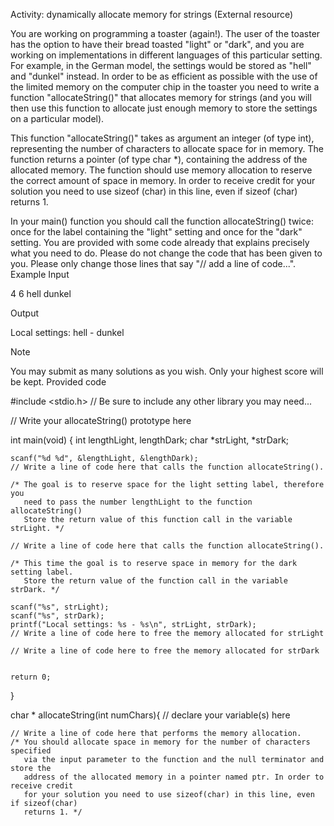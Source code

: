  Activity: dynamically allocate memory for strings (External resource) 

 You are working on programming a toaster (again!). The user of the toaster has the option to have their bread toasted "light" or "dark", and you are working on implementations in different languages of this particular setting. For example, in the German model, the settings would be stored as "hell" and "dunkel" instead. In order to be as efficient as possible with the use of the limited memory on the computer chip in the toaster you need to write a function "allocateString()" that allocates memory for strings (and you will then use this function to allocate just enough memory to store the settings on a particular model).

This function "allocateString()" takes as argument an integer (of type int), representing the number of characters to allocate space for in memory. The function returns a pointer (of type char *), containing the address of the allocated memory. The function should use memory allocation to reserve the correct amount of space in memory. In order to receive credit for your solution you need to use sizeof (char) in this line, even if sizeof (char) returns 1.

In your main() function you should call the function allocateString() twice: once for the label containing the "light" setting and once for the "dark" setting. You are provided with some code already that explains precisely what you need to do. Please do not change the code that has been given to you. Please only change those lines that say "// add a line of code...".
Example
Input

4 6
hell
dunkel

Output

Local settings: hell - dunkel

Note

You may submit as many solutions as you wish. Only your highest score will be kept.
Provided code

#include <stdio.h>
// Be sure to include any other library you may need...

// Write your allocateString() prototype here

int main(void) {
    int lengthLight, lengthDark;
    char *strLight, *strDark;
    
    scanf("%d %d", &lengthLight, &lengthDark); 
    // Write a line of code here that calls the function allocateString(). 
    
    /* The goal is to reserve space for the light setting label, therefore you 
       need to pass the number lengthLight to the function allocateString()
       Store the return value of this function call in the variable strLight. */
     
    // Write a line of code here that calls the function allocateString().
    
    /* This time the goal is to reserve space in memory for the dark setting label.
       Store the return value of the function call in the variable strDark. */
   
    scanf("%s", strLight);
    scanf("%s", strDark);
    printf("Local settings: %s - %s\n", strLight, strDark);
    // Write a line of code here to free the memory allocated for strLight
    
    // Write a line of code here to free the memory allocated for strDark
    
	
    return 0;
}

char * allocateString(int numChars){
    // declare your variable(s) here
    
    // Write a line of code here that performs the memory allocation.
    /* You should allocate space in memory for the number of characters specified 
       via the input parameter to the function and the null terminator and store the 
       address of the allocated memory in a pointer named ptr. In order to receive credit 
       for your solution you need to use sizeof(char) in this line, even if sizeof(char) 
       returns 1. */